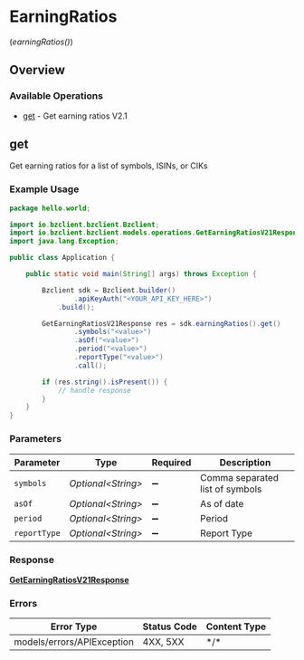 # EarningRatios
(*earningRatios()*)

## Overview

### Available Operations

* [get](#get) - Get earning ratios V2.1

## get

Get earning ratios for a list of symbols, ISINs, or CIKs

### Example Usage

```java
package hello.world;

import io.bzclient.bzclient.Bzclient;
import io.bzclient.bzclient.models.operations.GetEarningRatiosV21Response;
import java.lang.Exception;

public class Application {

    public static void main(String[] args) throws Exception {

        Bzclient sdk = Bzclient.builder()
                .apiKeyAuth("<YOUR_API_KEY_HERE>")
            .build();

        GetEarningRatiosV21Response res = sdk.earningRatios().get()
                .symbols("<value>")
                .asOf("<value>")
                .period("<value>")
                .reportType("<value>")
                .call();

        if (res.string().isPresent()) {
            // handle response
        }
    }
}
```

### Parameters

| Parameter                       | Type                            | Required                        | Description                     |
| ------------------------------- | ------------------------------- | ------------------------------- | ------------------------------- |
| `symbols`                       | *Optional\<String>*             | :heavy_minus_sign:              | Comma separated list of symbols |
| `asOf`                          | *Optional\<String>*             | :heavy_minus_sign:              | As of date                      |
| `period`                        | *Optional\<String>*             | :heavy_minus_sign:              | Period                          |
| `reportType`                    | *Optional\<String>*             | :heavy_minus_sign:              | Report Type                     |

### Response

**[GetEarningRatiosV21Response](../../models/operations/GetEarningRatiosV21Response.md)**

### Errors

| Error Type                 | Status Code                | Content Type               |
| -------------------------- | -------------------------- | -------------------------- |
| models/errors/APIException | 4XX, 5XX                   | \*/\*                      |